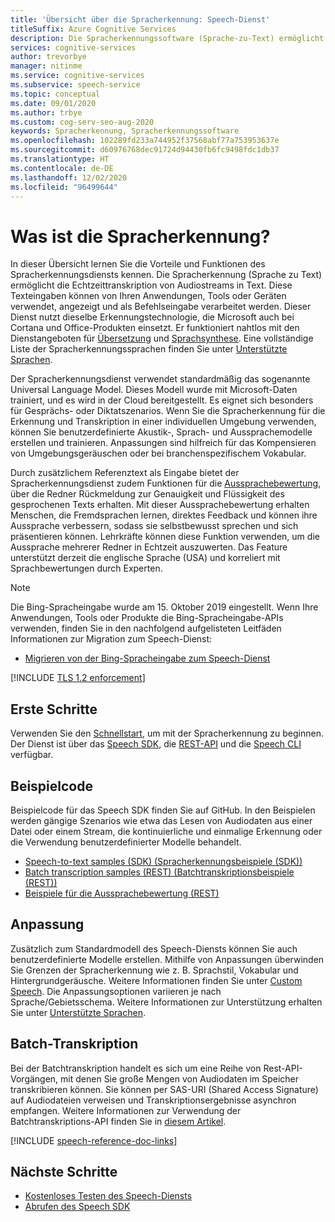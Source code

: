 ```yaml
---
title: 'Übersicht über die Spracherkennung: Speech-Dienst'
titleSuffix: Azure Cognitive Services
description: Die Spracherkennungssoftware (Sprache-zu-Text) ermöglicht die Echtzeittranskription von Audiostreams in Text. Diese Texteingaben können von Ihren Anwendungen, Tools oder Geräten verwendet, angezeigt und verarbeitet werden. Dieser Artikel bietet einen Überblick über die Vorteile und Funktionen des Spracherkennungsdiensts.
services: cognitive-services
author: trevorbye
manager: nitinme
ms.service: cognitive-services
ms.subservice: speech-service
ms.topic: conceptual
ms.date: 09/01/2020
ms.author: trbye
ms.custom: cog-serv-seo-aug-2020
keywords: Spracherkennung, Spracherkennungssoftware
ms.openlocfilehash: 102289fd233a744952f37568abf77a753953637e
ms.sourcegitcommit: d60976768dec91724d94430fb6fc9498fdc1db37
ms.translationtype: HT
ms.contentlocale: de-DE
ms.lasthandoff: 12/02/2020
ms.locfileid: "96499644"
---
```

# <a name="what-is-speech-to-text"></a>Was ist die Spracherkennung?

In dieser Übersicht lernen Sie die Vorteile und Funktionen des Spracherkennungsdiensts kennen.
Die Spracherkennung (Sprache zu Text) ermöglicht die Echtzeittranskription von Audiostreams in Text. Diese Texteingaben können von Ihren Anwendungen, Tools oder Geräten verwendet, angezeigt und als Befehlseingabe verarbeitet werden. Dieser Dienst nutzt dieselbe Erkennungstechnologie, die Microsoft auch bei Cortana und Office-Produkten einsetzt. Er funktioniert nahtlos mit den Dienstangeboten für <a href="./speech-translation.md" target="_blank">Übersetzung<span class="docon docon-navigate-external x-hidden-focus"></span></a> und <a href="./text-to-speech.md" target="_blank">Sprachsynthese<span class="docon docon-navigate-external x-hidden-focus"></span></a>. Eine vollständige Liste der Spracherkennungssprachen finden Sie unter [Unterstützte Sprachen](language-support.md#speech-to-text).

Der Spracherkennungsdienst verwendet standardmäßig das sogenannte Universal Language Model. Dieses Modell wurde mit Microsoft-Daten trainiert, und es wird in der Cloud bereitgestellt. Es eignet sich besonders für Gesprächs- oder Diktatszenarios. Wenn Sie die Spracherkennung für die Erkennung und Transkription in einer individuellen Umgebung verwenden, können Sie benutzerdefinierte Akustik-, Sprach- und Aussprachemodelle erstellen und trainieren. Anpassungen sind hilfreich für das Kompensieren von Umgebungsgeräuschen oder bei branchenspezifischem Vokabular.

Durch zusätzlichem Referenztext als Eingabe bietet der Spracherkennungsdienst zudem Funktionen für die [Aussprachebewertung](rest-speech-to-text.md#pronunciation-assessment-parameters), über die Redner Rückmeldung zur Genauigkeit und Flüssigkeit des gesprochenen Texts erhalten. Mit dieser Aussprachebewertung erhalten Menschen, die Fremdsprachen lernen, direktes Feedback und können ihre Aussprache verbessern, sodass sie selbstbewusst sprechen und sich präsentieren können. Lehrkräfte können diese Funktion verwenden, um die Aussprache mehrerer Redner in Echtzeit auszuwerten. Das Feature unterstützt derzeit die englische Sprache (USA) und korreliert mit Sprachbewertungen durch Experten.

> [!NOTE]
> Die Bing-Spracheingabe wurde am 15. Oktober 2019 eingestellt. Wenn Ihre Anwendungen, Tools oder Produkte die Bing-Spracheingabe-APIs verwenden, finden Sie in den nachfolgend aufgelisteten Leitfäden Informationen zur Migration zum Speech-Dienst:
> - [Migrieren von der Bing-Spracheingabe zum Speech-Dienst](how-to-migrate-from-bing-speech.md)

[!INCLUDE [TLS 1.2 enforcement](../../../includes/cognitive-services-tls-announcement.md)]

## <a name="get-started"></a>Erste Schritte

Verwenden Sie den [Schnellstart](get-started-speech-to-text.md), um mit der Spracherkennung zu beginnen. Der Dienst ist über das [Speech SDK](speech-sdk.md), die [REST-API](rest-speech-to-text.md#pronunciation-assessment-parameters) und die [Speech CLI](spx-overview.md) verfügbar.

## <a name="sample-code"></a>Beispielcode

Beispielcode für das Speech SDK finden Sie auf GitHub. In den Beispielen werden gängige Szenarios wie etwa das Lesen von Audiodaten aus einer Datei oder einem Stream, die kontinuierliche und einmalige Erkennung oder die Verwendung benutzerdefinierter Modelle behandelt.

- [Speech-to-text samples (SDK) (Spracherkennungsbeispiele (SDK))](https://github.com/Azure-Samples/cognitive-services-speech-sdk)
- [Batch transcription samples (REST) (Batchtranskriptionsbeispiele (REST))](https://github.com/Azure-Samples/cognitive-services-speech-sdk/tree/master/samples/batch)
- [Beispiele für die Aussprachebewertung (REST)](rest-speech-to-text.md#pronunciation-assessment-parameters)

## <a name="customization"></a>Anpassung

Zusätzlich zum Standardmodell des Speech-Diensts können Sie auch benutzerdefinierte Modelle erstellen. Mithilfe von Anpassungen überwinden Sie Grenzen der Spracherkennung wie z. B. Sprachstil, Vokabular und Hintergrundgeräusche. Weitere Informationen finden Sie unter [Custom Speech](./custom-speech-overview.md). Die Anpassungsoptionen variieren je nach Sprache/Gebietsschema. Weitere Informationen zur Unterstützung erhalten Sie unter [Unterstützte Sprachen](./language-support.md).

## <a name="batch-transcription"></a>Batch-Transkription

Bei der Batchtranskription handelt es sich um eine Reihe von Rest-API-Vorgängen, mit denen Sie große Mengen von Audiodaten im Speicher transkribieren können. Sie können per SAS-URI (Shared Access Signature) auf Audiodateien verweisen und Transkriptionsergebnisse asynchron empfangen. Weitere Informationen zur Verwendung der Batchtranskriptions-API finden Sie in [diesem Artikel](batch-transcription.md).

[!INCLUDE [speech-reference-doc-links](includes/speech-reference-doc-links.md)]

## <a name="next-steps"></a>Nächste Schritte

- [Kostenloses Testen des Speech-Diensts](overview.md#try-the-speech-service-for-free)
- [Abrufen des Speech SDK](speech-sdk.md)